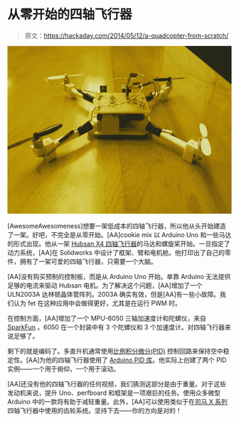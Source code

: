# 从零开始的四轴飞行器

> 原文：<https://hackaday.com/2014/05/12/a-quadcopter-from-scratch/>

![Quadcopter](img/a56971ac12037543b74bde01b35d9ccc.png)

[AwesomeAwesomeness]想要一架低成本的四轴飞行器，所以他从头开始建造了一架。好吧，不完全是从零开始。[AA]cookie mix 以 Arduino Uno 和一些马达的形式出现。他从一架 [Hubsan X4 四轴飞行器](http://www.hubsan.com/products/HELICOPTER/H107.htm)的马达和螺旋桨开始。一旦指定了动力系统，[AA]在 Solidworks 中设计了框架、臂和电机舱。他打印出了自己的零件，拥有了一架可爱的四轴飞行器，只需要一个大脑。

[AA]没有购买预制的控制板，而是从 Arduino Uno 开始。单靠 Arduino 无法提供足够的电流来驱动 Hubsan 电机。为了解决这个问题，[AA]增加了一个 ULN2003A 达林顿晶体管阵列。2003A 确实有效，但是[AA]有一些小故障。我们认为 fet 在这种应用中会做得更好，尤其是在运行 PWM 时。

在控制方面，[AA]增加了一个 MPU-6050 三轴加速度计和陀螺仪，来自 [SparkFun](https://www.sparkfun.com/products/11028) 。6050 在一个封装中有 3 个陀螺仪和 3 个加速度计。对四轴飞行器来说足够了。

剩下的就是编码了。多直升机通常使用[比例积分微分(PID)](http://en.wikipedia.org/wiki/PID_controller) 控制回路来保持空中稳定性。[AA]为他的四轴飞行器使用了 [Arduino PID 库](http://playground.arduino.cc/Code/PIDLibrary)。他实际上创建了两个 PID 实例——一个用于俯仰，一个用于滚动。

[AA]还没有他的四轴飞行器的任何视频，我们猜测这部分是由于重量。对于这些发动机来说，提升 Uno、perfboard 和框架是一项艰巨的任务。使用众多微型 Arduino 中的一款将有助于减轻重量。此外，[AA]可以使用类似于在[司马 X 系列](http://www.symatoys.com/product/show/1896.html)四轴飞行器中使用的齿轮系统。坚持下去——你的方向是对的！